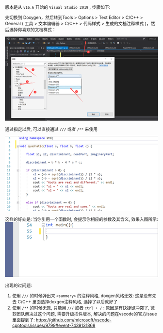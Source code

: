 版本是从 `v16.6` 开始的 `Visual Studio 2019` , 步骤如下:

先切换到 Doxygen，然后转到Tools > Options > Text Editor > C/C++ > General ( 工具 > 文本编辑器 > C/C++ > 代码样式 > 生成的文档注释样式 )，然后选择你喜欢的文档样式：

![image-20230302200444354](../../picture/VS中使用doxygen方法.assets/image-20230302200444354.png)



通过指定以后, 可以直接通过 `///` 或者 `/**` 来使用

![0db8b1bf67eff8e99852bb6c9953c8dc](../../Picture/VS中使用doxygen方法.assets/0db8b1bf67eff8e99852bb6c9953c8dc.gif)



这样的好处是: 当你引用一个函数时, 会提示你相应的参数及其含义, 效果入图所示:
![fbfd88450bd3a485c0f0c04e8c1be596](../../Picture/VS中使用doxygen方法.assets/fbfd88450bd3a485c0f0c04e8c1be596.gif)

出现的过问题:

1. 使用 `///` 的时候弹出来 `<summery>` 的注释风格, doxgen风格无效: 这是没有先去 C/C++ 里面选择doxgen注释风格, 选择了以后就好了
2. 使用 `/**` 的时候无效, 只能用 `///` 或者 `ctrl + /` : 原因是有快捷键冲突了, 微软团队解决过这个问题, 需要升级插件版本, 解决的问题在vscode的官方issue里面提到了: https://github.com/microsoft/vscode-cpptools/issues/9799#event-7439131868

